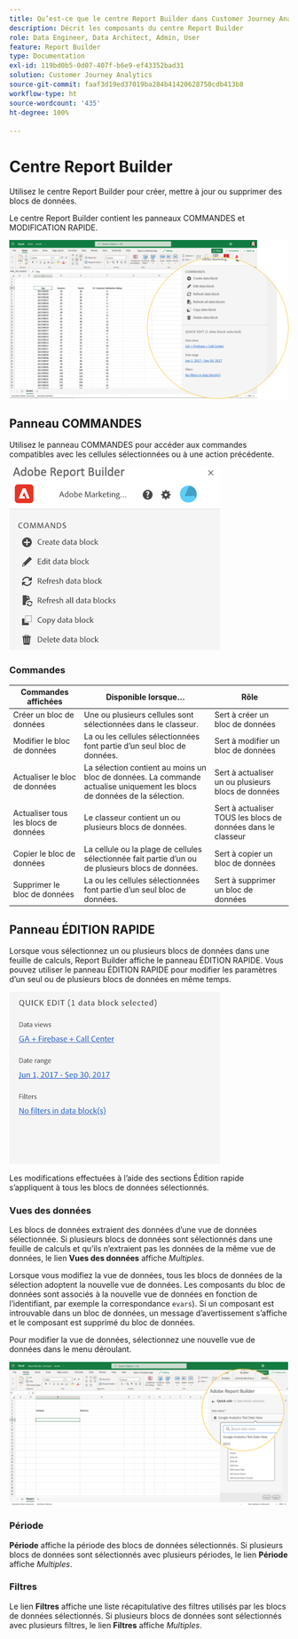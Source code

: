 ```yaml
---
title: Qu’est-ce que le centre Report Builder dans Customer Journey Analytics ?
description: Décrit les composants du centre Report Builder
role: Data Engineer, Data Architect, Admin, User
feature: Report Builder
type: Documentation
exl-id: 119bd0b5-0d07-407f-b6e9-ef43352bad31
solution: Customer Journey Analytics
source-git-commit: faaf3d19ed37019ba284b41420628750cdb413b8
workflow-type: ht
source-wordcount: '435'
ht-degree: 100%

---
```


# Centre Report Builder

Utilisez le centre Report Builder pour créer, mettre à jour ou supprimer des blocs de données.

Le centre Report Builder contient les panneaux COMMANDES et MODIFICATION RAPIDE.

![](./assets/image13.png)

## Panneau COMMANDES

Utilisez le panneau COMMANDES pour accéder aux commandes compatibles avec les cellules sélectionnées ou à une action précédente.

![](./assets/hub1.png)

### Commandes

| Commandes affichées | Disponible lorsque… | Rôle |
|------|------------------|--------|
| Créer un bloc de données | Une ou plusieurs cellules sont sélectionnées dans le classeur. | Sert à créer un bloc de données |
| Modifier le bloc de données | La ou les cellules sélectionnées font partie d’un seul bloc de données. | Sert à modifier un bloc de données |
| Actualiser le bloc de données | La sélection contient au moins un bloc de données. La commande actualise uniquement les blocs de données de la sélection. | Sert à actualiser un ou plusieurs blocs de données |
| Actualiser tous les blocs de données | Le classeur contient un ou plusieurs blocs de données. | Sert à actualiser TOUS les blocs de données dans le classeur |
| Copier le bloc de données | La cellule ou la plage de cellules sélectionnée fait partie d’un ou de plusieurs blocs de données. | Sert à copier un bloc de données |
| Supprimer le bloc de données | La ou les cellules sélectionnées font partie d’un seul bloc de données. | Sert à supprimer un bloc de données |

## Panneau ÉDITION RAPIDE

Lorsque vous sélectionnez un ou plusieurs blocs de données dans une feuille de calculs, Report Builder affiche le panneau ÉDITION RAPIDE. Vous pouvez utiliser le panneau ÉDITION RAPIDE pour modifier les paramètres d’un seul ou de plusieurs blocs de données en même temps.

![](./assets/hub2.png)

Les modifications effectuées à l’aide des sections Édition rapide s’appliquent à tous les blocs de données sélectionnés.

### Vues des données

Les blocs de données extraient des données d’une vue de données sélectionnée. Si plusieurs blocs de données sont sélectionnés dans une feuille de calculs et qu’ils n’extraient pas les données de la même vue de données, le lien **Vues des données** affiche *Multiples*.

Lorsque vous modifiez la vue de données, tous les blocs de données de la sélection adoptent la nouvelle vue de données. Les composants du bloc de données sont associés à la nouvelle vue de données en fonction de l’identifiant, par exemple la correspondance ```evars```). Si un composant est introuvable dans un bloc de données, un message d’avertissement s’affiche et le composant est supprimé du bloc de données.

Pour modifier la vue de données, sélectionnez une nouvelle vue de données dans le menu déroulant.

![](./assets/image16.png)

### Période

**Période** affiche la période des blocs de données sélectionnés. Si plusieurs blocs de données sont sélectionnés avec plusieurs périodes, le lien **Période** affiche *Multiples*.

### Filtres

Le lien **Filtres** affiche une liste récapitulative des filtres utilisés par les blocs de données sélectionnés. Si plusieurs blocs de données sont sélectionnés avec plusieurs filtres, le lien **Filtres** affiche *Multiples*.

